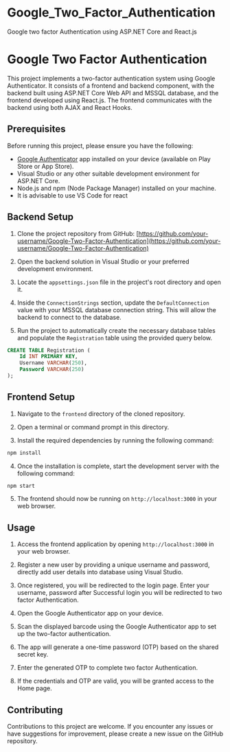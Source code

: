 # Google_Two_Factor_Authentication
Google two factor Authentication using ASP.NET Core and React.js

# Google Two Factor Authentication

This project implements a two-factor authentication system using Google Authenticator. It consists of a frontend and backend component, with the backend built using ASP.NET Core Web API and MSSQL database, and the frontend developed using React.js. The frontend communicates with the backend using both AJAX and React Hooks.

## Prerequisites

Before running this project, please ensure you have the following:

- [Google Authenticator](https://play.google.com/store/apps/details?id=com.google.android.apps.authenticator2) app installed on your device (available on Play Store or App Store).
- Visual Studio or any other suitable development environment for ASP.NET Core.
- Node.js and npm (Node Package Manager) installed on your machine.
- It is advisable to use VS Code for react

## Backend Setup

1. Clone the project repository from GitHub: [https://github.com/your-username/Google-Two-Factor-Authentication](https://github.com/your-username/Google-Two-Factor-Authentication)

2. Open the backend solution in Visual Studio or your preferred development environment.

3. Locate the `appsettings.json` file in the project's root directory and open it.

4. Inside the `ConnectionStrings` section, update the `DefaultConnection` value with your MSSQL database connection string. This will allow the backend to connect to the database.

5. Run the project to automatically create the necessary database tables and populate the `Registration` table using the provided query below.

```sql
CREATE TABLE Registration (
    Id INT PRIMARY KEY,
    Username VARCHAR(250),
    Password VARCHAR(250)
);
```

## Frontend Setup

1. Navigate to the `frontend` directory of the cloned repository.

2. Open a terminal or command prompt in this directory.

3. Install the required dependencies by running the following command:

```bash
npm install
```

4. Once the installation is complete, start the development server with the following command:

```bash
npm start
```

5. The frontend should now be running on `http://localhost:3000` in your web browser.

## Usage

1. Access the frontend application by opening `http://localhost:3000` in your web browser.

2. Register a new user by providing a unique username and password, directly add user details into database using Visual Studio.

3. Once registered, you will be redirected to the login page. Enter your username, password after Successful login you will be redirected to two factor Authentication.

4. Open the Google Authenticator app on your device.

5. Scan the displayed barcode using the Google Authenticator app to set up the two-factor authentication.

6. The app will generate a one-time password (OTP) based on the shared secret key.

7. Enter the generated OTP to complete two factor Authentication.

8. If the credentials and OTP are valid, you will be granted access to the Home page.

## Contributing

Contributions to this project are welcome. If you encounter any issues or have suggestions for improvement, please create a new issue on the GitHub repository.
